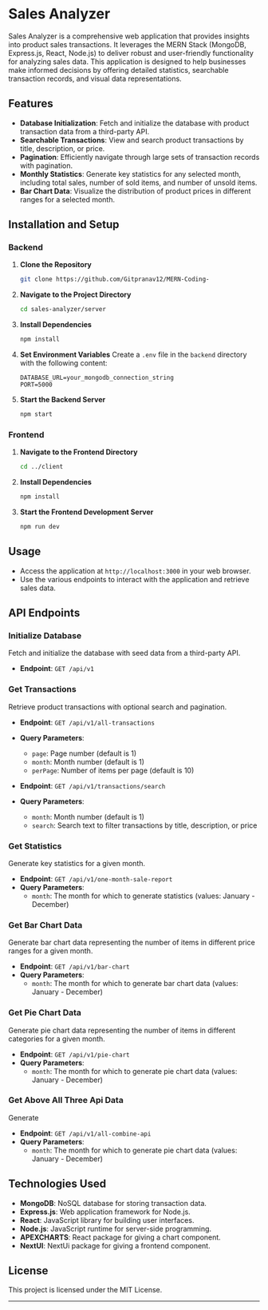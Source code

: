 # Sales Analyzer

Sales Analyzer is a comprehensive web application that provides insights into product sales transactions. It leverages the MERN Stack (MongoDB, Express.js, React, Node.js) to deliver robust and user-friendly functionality for analyzing sales data. This application is designed to help businesses make informed decisions by offering detailed statistics, searchable transaction records, and visual data representations.

## Features

- **Database Initialization**: Fetch and initialize the database with product transaction data from a third-party API.
- **Searchable Transactions**: View and search product transactions by title, description, or price.
- **Pagination**: Efficiently navigate through large sets of transaction records with pagination.
- **Monthly Statistics**: Generate key statistics for any selected month, including total sales, number of sold items, and number of unsold items.
- **Bar Chart Data**: Visualize the distribution of product prices in different ranges for a selected month.

## Installation and Setup

### Backend

1. **Clone the Repository**
    ```sh
    git clone https://github.com/Gitpranav12/MERN-Coding-
    ```

2. **Navigate to the Project Directory**
    ```sh
    cd sales-analyzer/server
    ```

3. **Install Dependencies**
    ```sh
    npm install
    ```

4. **Set Environment Variables**
    Create a `.env` file in the `backend` directory with the following content:
    ```env
    DATABASE_URL=your_mongodb_connection_string
    PORT=5000
    ```

5. **Start the Backend Server**
    ```sh
    npm start
    ```

### Frontend

1. **Navigate to the Frontend Directory**
    ```sh
    cd ../client
    ```

2. **Install Dependencies**
    ```sh
    npm install
    ```

3. **Start the Frontend Development Server**
    ```sh
    npm run dev
    ```

## Usage

- Access the application at `http://localhost:3000` in your web browser.
- Use the various endpoints to interact with the application and retrieve sales data.

## API Endpoints

### Initialize Database

Fetch and initialize the database with seed data from a third-party API.

- **Endpoint**: `GET /api/v1`

### Get Transactions

Retrieve product transactions with optional search and pagination.

- **Endpoint**: `GET /api/v1/all-transactions`
- **Query Parameters**:
  - `page`: Page number (default is 1)
  - `month`: Month number (default is 1)
  - `perPage`: Number of items per page (default is 10)
 
- **Endpoint**: `GET /api/v1/transactions/search`
- **Query Parameters**:
  - `month`: Month number (default is 1)
  - `search`: Search text to filter transactions by title, description, or price

### Get Statistics

Generate key statistics for a given month.

- **Endpoint**: `GET /api/v1/one-month-sale-report`
- **Query Parameters**:
  - `month`: The month for which to generate statistics (values: January - December)

### Get Bar Chart Data

Generate bar chart data representing the number of items in different price ranges for a given month.

- **Endpoint**: `GET /api/v1/bar-chart`
- **Query Parameters**:
  - `month`: The month for which to generate bar chart data (values: January - December)

### Get Pie Chart Data

Generate pie chart data representing the number of items in different categories for a given month.

- **Endpoint**: `GET /api/v1/pie-chart`
- **Query Parameters**:
  - `month`: The month for which to generate pie chart data (values: January - December)

### Get Above All Three Api Data

Generate  

- **Endpoint**: `GET /api/v1/all-combine-api`
- **Query Parameters**:
  - `month`: The month for which to generate pie chart data (values: January - December)

## Technologies Used

- **MongoDB**: NoSQL database for storing transaction data.
- **Express.js**: Web application framework for Node.js.
- **React**: JavaScript library for building user interfaces.
- **Node.js**: JavaScript runtime for server-side programming.
- **APEXCHARTS**: React package for giving a chart component.
- **NextUI**: NextUi package for giving a frontend component.


## License

This project is licensed under the MIT License.

---


